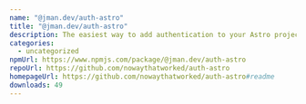 ```yaml
---
name: "@jman.dev/auth-astro"
title: "@jman.dev/auth-astro"
description: The easiest way to add authentication to your Astro project!
categories:
  - uncategorized
npmUrl: https://www.npmjs.com/package/@jman.dev/auth-astro
repoUrl: https://github.com/nowaythatworked/auth-astro
homepageUrl: https://github.com/nowaythatworked/auth-astro#readme
downloads: 49
---
```

